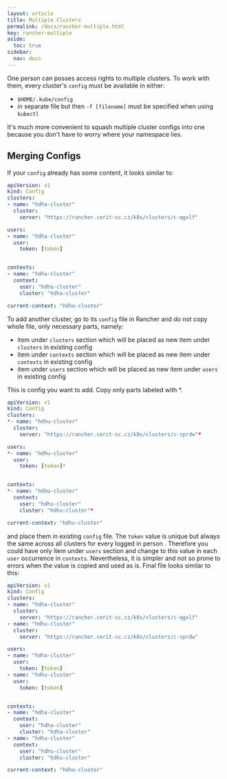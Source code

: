 ```yaml
---
layout: article
title: Multiple Clusters
permalink: /docs/rancher-multiple.html
key: rancher-multiple
aside:
  toc: true
sidebar:
  nav: docs
---
```


One person can posses access rights to multiple clusters. To work with them, every cluster's `config` must be available in either:

- `$HOME/.kube/config`
- in separate file but then `-f [filename]` must be specified when using `kubectl`

It's much more convenient to squash multiple cluster configs into one because you don't have to worry where your namespace lies. 

## Merging Configs

If your `config` already has some content, it looks similar to:

```yaml
apiVersion: v1
kind: Config
clusters:
- name: "hdha-cluster"
  cluster:
    server: "https://rancher.cerit-sc.cz/k8s/clusters/c-qgxlf"

users:
- name: "hdha-cluster"
  user:
    token: [token]


contexts:
- name: "hdha-cluster"
  context:
    user: "hdha-cluster"
    cluster: "hdha-cluster"

current-context: "hdha-cluster"
```

To add another cluster, go to its `config` file in Rancher and do not copy whole file, only necessary parts, namely:
- item under `clusters` section which will be placed as new item under `clusters` in existing config
- item under `contexts` section which will be placed as new item under `contexts` in existing config
- item under `users` section which will be placed as new item under `users` in existing config
 
This is config you want to add. Copy only parts labeled with *.

```yaml
apiVersion: v1
kind: Config
clusters:
*- name: "hdhu-cluster"
  cluster:
    server: "https://rancher.cerit-sc.cz/k8s/clusters/c-sprdw"*

users:
*- name: "hdhu-cluster"
  user:
    token: [token]*


contexts:
*- name: "hdhu-cluster"
  context:
    user: "hdhu-cluster"
    cluster: "hdhu-cluster"*

current-context: "hdhu-cluster"
```

and place them in existing `config` file. The `token` value is unique but always the same across all clusters for every logged in person .
Therefore you could have only item under `users` section and change to this value in each `user` occurrence in `contexts`. Nevertheless, it is simpler and not so prone to errors when the value is copied and used as is.
Final file looks similar to this:

```yaml
apiVersion: v1
kind: Config
clusters:
- name: "hdha-cluster"
  cluster:
    server: "https://rancher.cerit-sc.cz/k8s/clusters/c-qgxlf"
- name: "hdhu-cluster"
  cluster:
    server: "https://rancher.cerit-sc.cz/k8s/clusters/c-sprdw"

users:
- name: "hdha-cluster"
  user:
    token: [token]
- name: "hdhu-cluster"
  user:
    token: [token]


contexts:
- name: "hdha-cluster"
  context:
    user: "hdha-cluster"
    cluster: "hdha-cluster"
- name: "hdhu-cluster"
  context:
    user: "hdhu-cluster"
    cluster: "hdhu-cluster"

current-context: "hdha-cluster"
```
